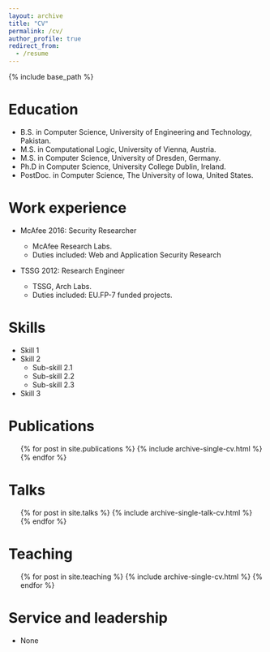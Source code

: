 ```yaml
---
layout: archive
title: "CV"
permalink: /cv/
author_profile: true
redirect_from:
  - /resume
---
```


{% include base_path %}

Education
======
* B.S. in Computer Science, University of Engineering and Technology, Pakistan.
* M.S. in Computational Logic, University of Vienna, Austria. 
* M.S. in Computer Science, University of Dresden, Germany.
* Ph.D in Computer Science, University College Dublin, Ireland. 
* PostDoc. in Computer Science, The University of Iowa, United States.

Work experience
======
* McAfee 2016: Security Researcher 
  * McAfee Research Labs.
  * Duties included: Web and Application Security Research

* TSSG 2012: Research Engineer 
  * TSSG, Arch Labs.
  * Duties included: EU.FP-7 funded projects.
  
Skills
======
* Skill 1
* Skill 2
  * Sub-skill 2.1
  * Sub-skill 2.2
  * Sub-skill 2.3
* Skill 3

Publications
======
  <ul>{% for post in site.publications %}
    {% include archive-single-cv.html %}
  {% endfor %}</ul>
  
Talks
======
  <ul>{% for post in site.talks %}
    {% include archive-single-talk-cv.html %}
  {% endfor %}</ul>
  
Teaching
======
  <ul>{% for post in site.teaching %}
    {% include archive-single-cv.html %}
  {% endfor %}</ul>
  
Service and leadership
======
* None
